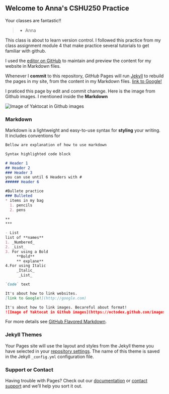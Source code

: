 ## Welcome to Anna's CSHU250 Practice  

Your classes are fantastic!!
> - Anna 

This class is about to learn version control. I followed this practice from my class assignment module 4 that make practice several tutorials to get familiar with github.

I used the [editor on GitHub](https://github.com/stepandrew/stepandrew.github.io/edit/master/README.md) to maintain and preview the content for my website in Markdown files.

Whenever I **commit** to this repository, *GitHub* Pages will run [Jekyll](https://jekyllrb.com/) to rebuild the pages in my site, from the content in my Markdown files. [link to Google!](http://google.com)

I praticed this page by edit and commit channge.
Here is the image from Github images. I mentioned inside the **Markdown**

![Image of Yaktocat in Github images](https://octodex.github.com/images/yaktocat.png)


### Markdown ###

Markdown is a lightweight and easy-to-use syntax for **styling** your writing. It includes conventions for

```markdown
Bellow are explanation of how to use markdown

Syntax highlighted code block

# Header 1
## Header 2
### Header 3
you can use until 6 Headers with #
###### Header 6

#Bullete practice
### Bulleted
* items in my bag
  1. pencils
  2. pens

**
***

- List
list of **names**
1. _Numbered_
2. _List_
3. For using a Bold
     **Bold** 
     ** explane** 
4.For using Italic
     _Italic_ 
      _List_

`Code` text

It's about how to link websites.
[link to Google!](http://google.com)

It's about how to link images. Becareful about format!
![Image of Yaktocat in Github images](https://octodex.github.com/images/yaktocat.png)
```

For more details see [GitHub Flavored Markdown](https://guides.github.com/features/mastering-markdown/).

### Jekyll Themes

Your Pages site will use the layout and styles from the Jekyll theme you have selected in your [repository settings](https://github.com/stepandrew/stepandrew.github.io/settings). The name of this theme is saved in the Jekyll `_config.yml` configuration file.

### Support or Contact

Having trouble with Pages? Check out our [documentation](https://help.github.com/categories/github-pages-basics/) or [contact support](https://github.com/contact) and we’ll help you sort it out.
